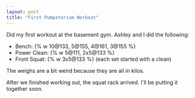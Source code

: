 ```yaml
---
layout: post
title: "First Pumpatorium Workout"
---
```


Did my first workout at the basement gym. Ashley and I did the following:

- Bench: {% w 10@133, 5@155, 4@161, 3@155 %}
- Power Clean: {% w 5@111, 2x5@133 %}
- Front Squat: {% w 3x5@133 %} (each set started with a clean)

The weighs are a bit weird because they are all in kilos. 

After we finished working out, the squat rack arrived. I'll be putting it together soon.
